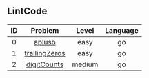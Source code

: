 ## LintCode

|ID|Problem |Level|Language|
|:--:|:--:|:--:|:--:|
|0|[aplusb](1)|easy|go|
|1|[trailingZeros](2)|easy|go|
|2|[digitCounts](3)|medium|go|

[1]: https://github.com/Melody12ab/brush_lintcode/tree/master/aplusb
[2]: https://github.com/Melody12ab/brush_lintcode/tree/master/trailingZeros
[3]: https://github.com/Melody12ab/brush_lintcode/tree/master/digitCounts
